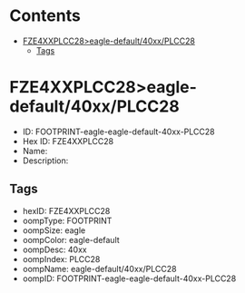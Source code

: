 



Contents
========

* [FZE4XXPLCC28>eagle-default/40xx/PLCC28](#fze4xxplcc28eagle-default40xxplcc28)
	* [Tags](#tags)

# FZE4XXPLCC28>eagle-default/40xx/PLCC28

- ID: FOOTPRINT-eagle-eagle-default-40xx-PLCC28
- Hex ID: FZE4XXPLCC28
- Name: 
- Description: 

## Tags

- hexID: FZE4XXPLCC28
- oompType: FOOTPRINT
- oompSize: eagle
- oompColor: eagle-default
- oompDesc: 40xx
- oompIndex: PLCC28
- oompName: eagle-default/40xx/PLCC28
- oompID: FOOTPRINT-eagle-eagle-default-40xx-PLCC28
